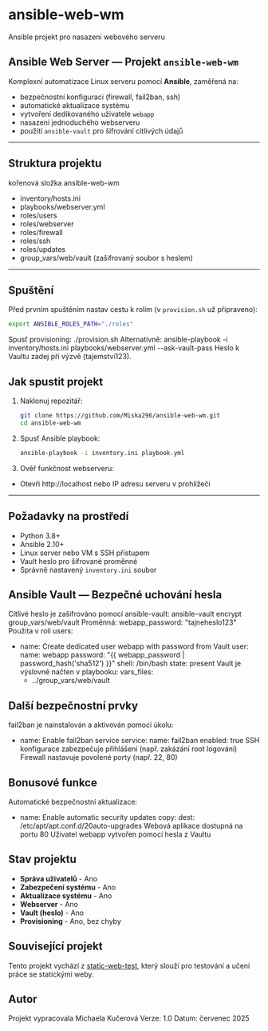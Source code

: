 # ansible-web-wm
Ansible projekt pro nasazení webového serveru

## Ansible Web Server — Projekt `ansible-web-wm`
Komplexní automatizace Linux serveru pomocí **Ansible**, zaměřená na:
- bezpečnostní konfiguraci (firewall, fail2ban, ssh)
- automatické aktualizace systému
- vytvoření dedikovaného uživatele `webapp`
- nasazení jednoduchého webserveru
- použití `ansible-vault` pro šifrování citlivých údajů

---
## Struktura projektu
kořenová složka ansible-web-wm
- inventory/hosts.ini
- playbooks/webserver.yml
- roles/users
- roles/webserver
- roles/firewall
- roles/ssh
- roles/updates
- group_vars/web/vault (zašifrovaný soubor s heslem)

---
## Spuštění
Před prvním spuštěním nastav cestu k rolím (v `provision.sh` už připraveno):
```bash
export ANSIBLE_ROLES_PATH="./roles"
```
Spusť provisioning:
./provision.sh
Alternativně:
ansible-playbook -i inventory/hosts.ini playbooks/webserver.yml --ask-vault-pass
Heslo k Vaultu zadej při výzvě (tajemstvi123).

## Jak spustit projekt
1. Naklonuj repozitář:
   ```bash
   git clone https://github.com/Miska296/ansible-web-wm.git
   cd ansible-web-wm
2. Spusť Ansible playbook:
   ```bash
   ansible-playbook -i inventory.ini playbook.yml
3. Ověř funkčnost webserveru:
- Otevři http://localhost nebo IP adresu serveru v prohlížeči

---
## Požadavky na prostředí
- Python 3.8+
- Ansible 2.10+
- Linux server nebo VM s SSH přístupem
- Vault heslo pro šifrované proměnné
- Správně nastavený `inventory.ini` soubor

## Ansible Vault — Bezpečné uchování hesla
Citlivé heslo je zašifrováno pomocí ansible-vault:
ansible-vault encrypt group_vars/web/vault
Proměnná:
webapp_password: "tajneheslo123"
Použita v roli users:
- name: Create dedicated user webapp with password from Vault
  user:
    name: webapp
    password: "{{ webapp_password | password_hash('sha512') }}"
    shell: /bin/bash
    state: present
Vault je výslovně načten v playbooku:
vars_files:
  - ../group_vars/web/vault

## Další bezpečnostní prvky
fail2ban je nainstalován a aktivován pomocí úkolu:
- name: Enable fail2ban service
  service:
    name: fail2ban
    enabled: true
SSH konfigurace zabezpečuje přihlášení (např. zakázání root logování)
Firewall nastavuje povolené porty (např. 22, 80)

## Bonusové funkce
Automatické bezpečnostní aktualizace:
- name: Enable automatic security updates
  copy:
    dest: /etc/apt/apt.conf.d/20auto-upgrades
Webová aplikace dostupná na portu 80
Uživatel webapp vytvořen pomocí hesla z Vaultu

## Stav projektu
- **Správa uživatelů** - Ano
- **Zabezpečení systému** - Ano
- **Aktualizace systému** - Ano
- **Webserver** - Ano
- **Vault (heslo)** - Ano
- **Provisioning** - Ano, bez chyby

## Související projekt
Tento projekt vychází z [static-web-test](https://github.com/Karan-Negi-12/Static-website-for-testing), který slouží pro testování a učení práce se statickými weby.

## Autor
Projekt vypracovala Michaela Kučerová
Verze: 1.0
Datum: červenec 2025
